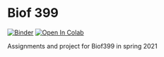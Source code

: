 # Biof 399

[![Binder](https://mybinder.org/badge_logo.svg)](https://mybinder.org/v2/gh/1010shane/Biof_399/HEAD) [![Open In Colab](https://colab.research.google.com/assets/colab-badge.svg)](https://colab.research.google.com/github/1010shane/Biof_399)

Assignments and project for Biof399 in spring 2021
